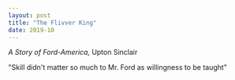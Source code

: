 ```yaml
---
layout: post
title: "The Flivver King"
date: 2019-10
---
```


*A Story of Ford-America,* Upton Sinclair

"Skill didn't matter so much to Mr. Ford as willingness to be taught"


